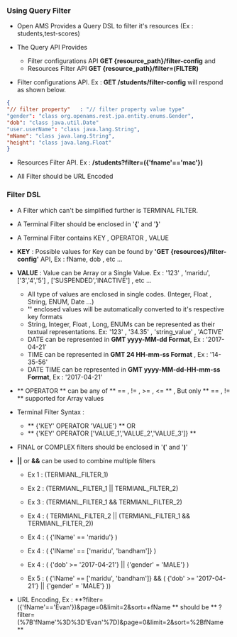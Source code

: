 
### Using Query Filter

  - Open AMS Provides a Query DSL to filter it's resources (Ex : students,test-scores)

  - The Query API Provides
      - Filter configurations API **GET {resource_path}/filter-config** and
      - Resources Filter API **GET {resource_path}/filter=(FILTER)**


  - Filter configurations API. Ex : **GET /students/filter-config**  will respond as shown below.

  ~~~ json
  {
  "// filter property"   : "// filter property value type"
  "gender": "class org.openams.rest.jpa.entity.enums.Gender",
  "dob": "class java.util.Date"
  "user.userName": "class java.lang.String",
  "mName": "class java.lang.String",
  "height": "class java.lang.Float"
  }
  ~~~

  - Resources Filter API. Ex : **/students?filter=({'fname'=='mac'})**

  - All Filter should be URL Encoded


### Filter DSL

 - A Filter which can't be simplified further is TERMINAL FILTER.
 - A Terminal Filter should be enclosed in '**{**' and '**}**'
 - A Terminal Filter contains KEY , OPERATOR , VALUE

 - **KEY** : Possible values for Key can be found by **'GET {resources}/filter-config'** API, Ex : fName, dob , etc ...

 - **VALUE** : Value can be Array or a Single Value. Ex : '123' , 'maridu', ['3','4','5'] , ['SUSPENDED','INACTIVE'] , etc ...
   - All type of values are enclosed in single codes. (Integer, Float , String, ENUM, Date ...)
   - **''**  enclosed values will be automatically converted to it's respective key formats
   - String, Integer, Float , Long, ENUMs can be represented as their textual representations. Ex: '123' , '34.35' , 'string_value' , 'ACTIVE'
   - DATE can be represented in **GMT yyyy-MM-dd Format**, Ex : '2017-04-21'
   - TIME can be represented in **GMT 24 HH-mm-ss Format** , Ex :  '14-35-56'
   - DATE TIME can be represented in **GMT yyyy-MM-dd-HH-mm-ss Format**, Ex : '2017-04-21'


 - ** OPERATOR ** can be  any of ** == , != , >= , <= ** , But only ** == , != ** supported for Array values

 - Terminal Filter Syntax :
    - ** {'KEY' OPERATOR 'VALUE'} ** OR
    - ** {'KEY' OPERATOR ['VALUE_1','VALUE_2','VALUE_3']} **



 - FINAL or COMPLEX filters should be enclosed in '**(**' and '**)**'
 - **||** or **&&** can be used to combine multiple filters

     - Ex 1 : (TERMIANL_FILTER_1)
     - Ex 2 : (TERMIANL_FILTER_1 || TERMIANL_FILTER_2)
     - Ex 3 : (TERMIANL_FILTER_1 && TERMIANL_FILTER_2)
     - Ex 4 : ( TERMIANL_FILTER_2 || (TERMIANL_FILTER_1 && TERMIANL_FILTER_2))

     - Ex 4 :  ( {'lName' == 'maridu'} )
     - Ex 4 :  ( {'lName' == ['maridu', 'bandham']} )
     - Ex 4 :  ( {'dob' >= '2017-04-21'} || {'gender' = 'MALE'} )
     - Ex 5 :  ( {'lName' == ['maridu', 'bandham']} && ( {'dob' >= '2017-04-21'} || {'gender' = 'MALE'} ))

- URL Encoding, Ex : **?filter=({'fName'=='Evan'})&page=0&limit=2&sort=+fName ** should be
    ** ?filter=(%7B'fName'%3D%3D'Evan'%7D)&page=0&limit=2&sort=%2BfName **

